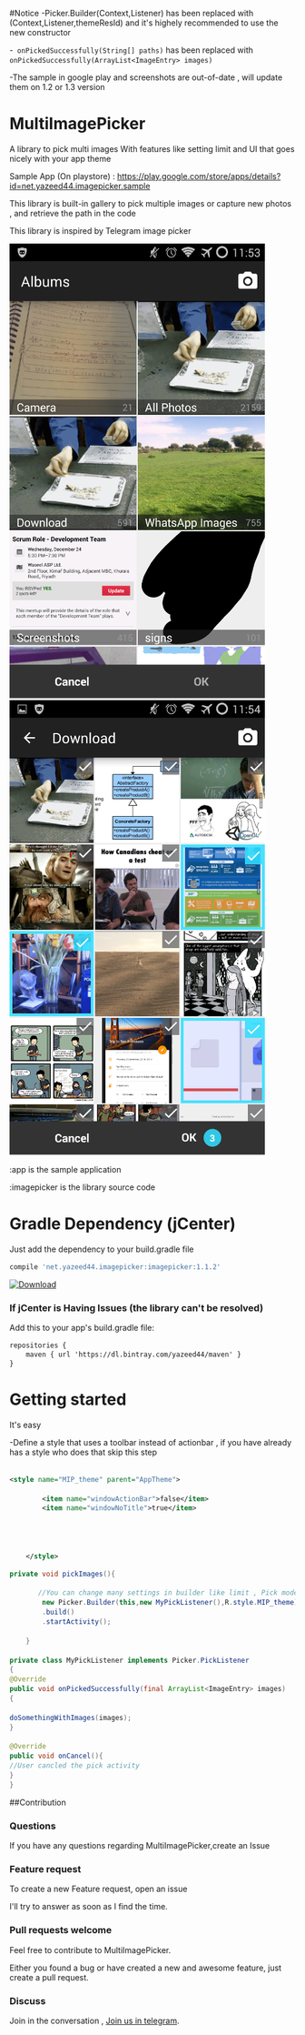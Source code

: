 #Notice
-Picker.Builder(Context,Listener) has been replaced with (Context,Listener,themeResId) and it's highely recommended to use the new constructor

-``` onPickedSuccessfully(String[] paths)``` has been replaced with ``` onPickedSuccessfully(ArrayList<ImageEntry> images)```

-The sample in google play and screenshots are out-of-date , will update them on 1.2 or 1.3 version

MultiImagePicker
================

A library to pick multi images With features like setting limit and UI that goes nicely with your app theme

Sample App (On playstore) : https://play.google.com/store/apps/details?id=net.yazeed44.imagepicker.sample

This library is built-in gallery to pick multiple images or capture new photos , and retrieve the path in the code


This library is inspired by Telegram image picker


![Demo](screenshots/albums.png)  ![Demo](screenshots/photos.png)



:app  is the sample application 


:imagepicker  is the library source code

Gradle Dependency (jCenter)
==========================
Just add the dependency to your build.gradle file
```gradle 
compile 'net.yazeed44.imagepicker:imagepicker:1.1.2' 
```

[ ![Download](https://api.bintray.com/packages/yazeed44/maven/multi-image-picker/images/download.svg) ](https://bintray.com/yazeed44/maven/multi-image-picker/_latestVersion)

### If jCenter is Having Issues (the library can't be resolved)

Add this to your app's build.gradle file:

```Gradle
repositories {
    maven { url 'https://dl.bintray.com/yazeed44/maven' }
}
```


Getting started
==========

It's easy

-Define a style that uses a toolbar instead of actionbar , if you have already has a style who does that skip this step
```xml

<style name="MIP_theme" parent="AppTheme">

        <item name="windowActionBar">false</item>
        <item name="windowNoTitle">true</item>




    </style>
```

```java
private void pickImages(){
       
       //You can change many settings in builder like limit , Pick mode and colors
        new Picker.Builder(this,new MyPickListener(),R.style.MIP_theme)
        .build()
        .startActivity();
        
    }
    
private class MyPickListener implements Picker.PickListener
{
@Override
public void onPickedSuccessfully(final ArrayList<ImageEntry> images)
{

doSomethingWithImages(images);
}

@Override
public void onCancel(){
//User cancled the pick activity
}
}
```


##Contribution

### Questions

If you have any questions regarding MultiImagePicker,create an Issue

### Feature request

To create a new Feature request, open an issue 

I'll try to answer as soon as I find the time.

### Pull requests welcome

Feel free to contribute to MultiImagePicker.

Either you found a bug or have created a new and awesome feature, just create a pull request.


### Discuss
Join in the conversation , [Join us in telegram](https://telegram.me/joinchat/013dbd2b01ae8b2dcdb1147ac067c9ae).


